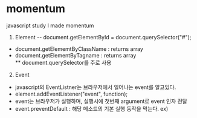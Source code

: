 # momentum
javascript study
I made momentum

1. Element
  -- document.getElementById = document.querySelector("#");
  - document.getElememtByClassName : returns array
  - document.getElementByTagname : returns array  
  ** document.querySelector를 주로 사용
  
2. Event
  - javascript의 EventListner는 브라우저에서 일어나는 event를 알고있다.
  - element.addEventListener("event", function);
  - event는 브라우저가 실행하며, 실행시에 첫번째 argument로 event 인자 전달
  - event.preventDefault : 해당 메소드의 기본 실행 동작을 막는다. ex) 
